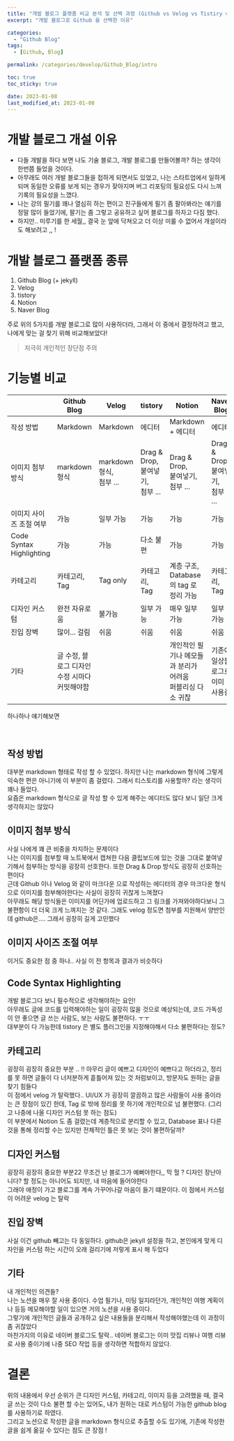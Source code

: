 ```yaml
---
title: "개발 블로그 플랫폼 비교 분석 및 선택 과정 (Github vs Velog vs Tistiry vs ...)"
excerpt: "개발 블로그로 Github 을 선택한 이유"

categories:
  - "Github Blog"
tags:
  - [Github, Blog]

permalink: /categories/develop/Github_Blog/intro

toc: true
toc_sticky: true

date: 2023-01-08
last_modified_at: 2023-01-08
---
```


# 개발 블로그 개설 이유

- 다들 개발을 하다 보면 나도 기술 블로그, 개발 블로그를 만들어볼까? 하는 생각이 한번쯤 들었을 것이다.
- 아무래도 여러 개발 블로그들을 접하게 되면서도 있었고, 나는 스타트업에서 일하게 되며 동일한 오류를 보게 되는 경우가 잦아지며 버그 리포팅의 필요성도 다시 느껴 기록의 필요성을 느꼈다. 
- 나는 강의 필기를 꽤나 열심히 하는 편이고 친구들에게 필기 좀 팔아봐라는 얘기를 정말 많이 들었기에, 팔기는 좀 그렇고 공유하고 싶어 블로그를 하자고 다짐 했다.
- 하지만.. 미루기를 한 세월,, 결국 눈 앞에 닥쳐오고 더 이상 미룰 수 없어서 개설이라도 해보려고 ,, !

# 개발 블로그 플랫폼 종류
1. Github Blog (+ jekyll)
2. Velog
3. tistory
4. Notion
5. Naver Blog

주로 위의 5가지를 개발 블로그로 많이 사용하더라, 그래서 이 중에서 결정하려고 했고, 나에게 맞는 걸 찾기 위해 비교해보았다!

> 지극히 개인적인 장단점 주의

# 기능별 비교

| | Github Blog | Velog | tistory | Notion  | Naver Blog  |
| --- | --- | --- | --- | --- | --- |
| 작성 방법 | Markdown | Markdown | 에디터 | Markdown + 에디터 | 에디터 |
| 이미지 첨부 방식 | markdown 형식  | markdown 형식,<br> 첨부 ...  | Drag & Drop, <br>붙여넣기,<br> 첨부 ...  | Drag & Drop, <br>붙여넣기,<br> 첨부 ...  | Drag & Drop, <br>붙여넣기,<br> 첨부 ...  | 
| 이미지 사이즈 조절 여부 | 가능  | 일부 가능  | 가능  | 가능  | 가능  | 
| Code Syntax Highlighting | 가능  | 가능  | 다소 불편  | 가능  | 가능  | 
| 카테고리 | 카테고리, Tag  | Tag only  | 카테고리, Tag | 계층 구조, <br>Database 의 tag 로 정리 가능 | 카테고리, Tag |
| 디자인 커스텀 | 완전 자유로움  |  불가능  | 일부 가능 | 매우 일부 가능  | 일부 가능 |
| 진입 장벽 | 많이... 걸림  | 쉬움  | 쉬움  | 쉬움  | 쉬움  |
| 기타  | 글 수정, 블로그 디자인 수정 시마다 커밋해야함  |   |   |  개인적인 필기나 메모들과 분리가 어려움<br> 퍼블리싱 다소 귀찮 | 기존에 일상블로그로 이미 사용중 |

하나하나 얘기해보면

<br>

## 작성 방법
대부분 markdown 형태로 작성 할 수 있었다. 하지만 나는 markdown 형식에 그렇게 익숙한 편은 아니기에 이 부분이 좀 걸렸다. 그래서 티스토리를 사용할까? 라는 생각이 꽤나 들었다. <br>
요즘은 markdown 형식으로 글 작성 할 수 있게 해주는 에디터도 많다 보니 일단 크게 생각하지는 않았다


## 이미지 첨부 방식
사실 나에게 꽤 큰 비중을 차지하는 문제이다 <br>
나는 이미지를 첨부할 때 노트북에서 캡쳐한 다음 클립보드에 있는 것을 그대로 붙여넣기해서 첨부하는 방식을 굉장히 선호한다. 또한 Drag & Drop 방식도 굉장히 선호하는 편이다<br>
근데 Github 이나 Velog 와 같이 마크다운 으로 작성하는 에디터의 경우 마크다운 형식으로 이미지를 첨부해야한다는 사실이 굉장히 귀찮게 느껴졌다<br>
아무래도 해당 방식들은 이미지를 어딘가에 업로드하고 그 링크를 가져와야하다보니 그 불편함이 더 더욱 크게 느껴지는 것 같다. 그래도 velog 정도면 첨부를 지원해서 양반인데 github은.... 그래서 굉장히 길게 고민했다


## 이미지 사이즈 조절 여부
이거도 중요한 점 중 하나.. 사실 이 전 항목과 결과가 비슷하다


## Code Syntax Highlighting
개발 블로그다 보니 필수적으로 생각해야하는 요인!<br>
아무래도 글에 코드를 입력해야하는 일이 굉장히 많을 것으로 예상되는데, 코드 가독성이 안 좋으면 글 쓰는 사람도, 보는 사람도 불편하다. ㅜㅜ<br>
대부분이 다 가능한데 tistory 은 별도 플러그인을 지정해야해서 다소 불편하다는 정도?


## 카테고리
굉장히 굉장히 중요한 부분 .. !! 아무리 글이 예쁘고 디자인이 예쁘다고 하더라고, 정리를 못 하면 글들이 다 너저분하게 흩틀어져 있는 것 처럼보이고, 방문자도 원하는 글을 찾기 힘들다<br>
이 점에서 velog 가 탈락했다.. UI/UX 가 굉장히 깔끔하고 많은 사람들이 사용 중이라는 큰 장점이 있긴 한데, Tag 로 밖에 정리를 못 하기에 개인적으로 넘 불편했다. (그리고 나중에 나올 디자인 커스텀 못 하는 점도)<br>
이 부분에서 Notion 도 좀 걸렸는데 계층적으로 분리할 수 있고, Database 표나 다른 것을 통해 정리할 수는 있지만 전체적인 틀은 못 보는 것이 불편하달까?


## 디자인 커스텀
굉장히 굉장히 중요한 부분22 무조건 난 블로그가 예뻐야한다,, 막 헐 ? 디자인 장난아니다? 할 정도는 아니어도 되지만, 내 마음에 들어야한다<br>
그래야 애정이 가고 블로그를 계속 가꾸어나갈 마음이 들기 떄문이다. 이 점에서 커스텀이 어려운 velog 는 탈락


## 진입 장벽
사실 이건 github 빼고는 다 동일하다. github은 jekyll 설정을 하고, 본인에게 맞게 디자인을 커스텀 하는 시간이 오래 걸리기에 저렇게 표시 해 두었다


## 기타
내 개인적인 의견들?<br>
나는 노션을 매우 잘 사용 중이다. 수업 필기나, 미팅 일지라던가, 개인적인 여행 계획이나 등등 메모해야할 일이 있으면 거의 노션을 사용 중이다.<br>
그렇기에 개인적인 글들과 공개하고 싶은 내용들을 분리해서 작성해야했는데 이 과정이 좀 귀찮았다<br>
마찬가지의 이유로 네이버 블로그도 탈락.. 네이버 블로그는 이미 맛집 리뷰나 여행 리뷰로 사용 중이기에 나중 SEO 작업 등을 생각하면 적합하지 않았다.


# 결론
위의 내용에서 우선 순위가 큰 디자인 커스텀, 카테고리, 이미지 등을 고려했을 때, 결국 글 쓰는 것이 다소 불편 할 수는 있어도, 내가 원하는 대로 커스텀이 가능한 github blog 를 사용하기로 하였다.<br>
그리고 노션으로 작성한 글을 markdown 형식으로 추출할 수도 있기에, 기존에 작성한 글을 쉽게 옮길 수 있다는 점도 큰 장점 !